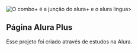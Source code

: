 ![O combo+ é a junção do alura+ e o alura lingua>](<imagens/combo.png>)
## Página Alura Plus
Esse projeto foi criado através de estudos na Alura.

